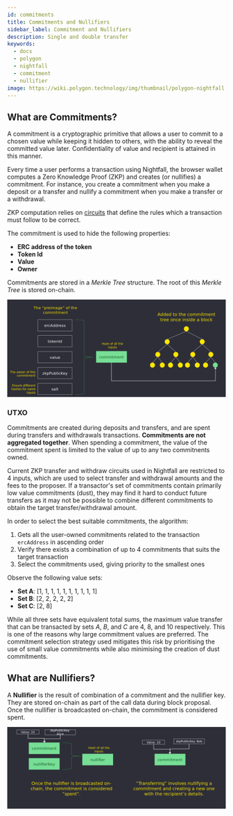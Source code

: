 ```yaml
---
id: commitments
title: Commitments and Nullifiers 
sidebar_label: Commitment and Nullifiers
description: Single and double transfer
keywords:
  - docs
  - polygon
  - nightfall
  - commitment
  - nullifier
image: https://wiki.polygon.technology/img/thumbnail/polygon-nightfall.png
---
```


## **What are Commitments?**

A commitment is a cryptographic primitive that allows a user to commit to a chosen value 
while keeping it hidden to others, with the ability to reveal the committed value later. 
Confidentiality of value and recipient is attained in this manner.

Every time a user performs a transaction using Nightfall, the browser wallet computes a Zero 
Knowledge Proof (ZKP) and creates (or nullifies) a commitment. 
For instance, you create a commitment when you make a deposit or a transfer and nullify a commitment when you 
make a transfer or a withdrawal.

ZKP computation relies on [circuits](../protocol/circuits.md) that define the rules which a 
transaction must follow to be correct. 

The commitment is used to hide the following properties:
- **ERC address of the token**
- **Token Id**
- **Value**
- **Owner**

Commitments are stored in a *Merkle Tree* structure. The root of this *Merkle Tree* is stored on-chain.

![](../imgs/commitment.png)

### **UTXO**

Commitments are created during deposits and transfers, and are spent during transfers and withdrawals transactions. **Commitments are not aggregated together**. When spending a commitment, the value of the commitment spent is limited to the value of up to any two commitnents owned. 

Current ZKP transfer and withdraw circuits used in Nightfall are restricted to 4 inputs, which are used to select transfer and withdrawal amounts and the fees to the proposer.  If a transactor's set of commitments contain primarily low value commitments (dust), they may find it hard to conduct future transfers as it may not be possible to combine different commitments to obtain the target transfer/withdrawal amount.

In order to select the best suitable commitments, the algorithm:
1. Gets all the user-owned commitments related to the transaction `ercAddress` in ascending order
2. Verify there exists a combination of up to 4 commitments that suits the target transaction
3. Select the commitments used, giving priority to the smallest ones

Observe the following value sets:

- **Set A**: [1, 1, 1, 1, 1, 1, 1, 1, 1, 1]
- **Set B**: [2, 2, 2, 2, 2]
- **Set C**: [2, 8]

While all three sets have equivalent total sums, the maximum value transfer that can be transacted by sets *A*, *B*, and *C* are 4, 8, and 10 respectively. This is one of the reasons why large commitment values are preferred. The commitment selection strategy used mitigates this risk by prioritising the use of small value commitments while also minimising the creation of dust commitments.


## **What are Nullifiers?**

A **Nullifier** is the result of combination of a commitment and the nullifier key. They are stored on-chain as part of the call data during block proposal. Once the nullifier is broadcasted on-chain, the commitment is considered spent.

![](../imgs/nullifier.png)
